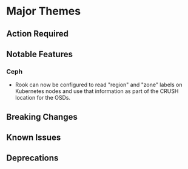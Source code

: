 # Major Themes

## Action Required

## Notable Features

### Ceph

- Rook can now be configured to read "region" and "zone" labels on Kubernetes nodes and use that information as part of the CRUSH location for the OSDs.

## Breaking Changes

### <Storage Provider>

## Known Issues

### <Storage Provider>

## Deprecations

### <Storage Provider>
